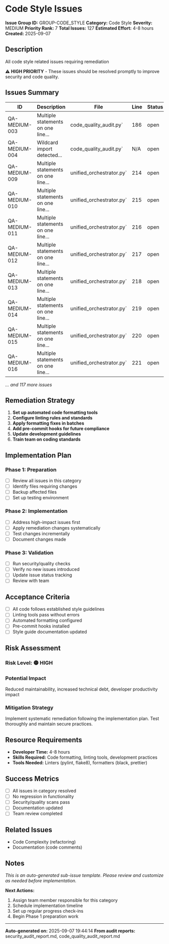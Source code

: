 # Code Style Issues

**Issue Group ID:** GROUP-CODE_STYLE
**Category:** Code Style
**Severity:** MEDIUM
**Priority Rank:** 7
**Total Issues:** 127
**Estimated Effort:** 4-8 hours
**Created:** 2025-09-07

## Description

All code style related issues requiring remediation

⚠️ **HIGH PRIORITY** - These issues should be resolved promptly to improve security and code quality.

## Issues Summary

| ID | Description | File | Line | Status |
|-----|-------------|------|------|--------|
| QA-MEDIUM-003 | Multiple statements on one line... | code_quality_audit.py` | 186 | open |
| QA-MEDIUM-004 | Wildcard import detected... | code_quality_audit.py` | N/A | open |
| QA-MEDIUM-009 | Multiple statements on one line... | unified_orchestrator.py` | 214 | open |
| QA-MEDIUM-010 | Multiple statements on one line... | unified_orchestrator.py` | 215 | open |
| QA-MEDIUM-011 | Multiple statements on one line... | unified_orchestrator.py` | 216 | open |
| QA-MEDIUM-012 | Multiple statements on one line... | unified_orchestrator.py` | 217 | open |
| QA-MEDIUM-013 | Multiple statements on one line... | unified_orchestrator.py` | 218 | open |
| QA-MEDIUM-014 | Multiple statements on one line... | unified_orchestrator.py` | 219 | open |
| QA-MEDIUM-015 | Multiple statements on one line... | unified_orchestrator.py` | 220 | open |
| QA-MEDIUM-016 | Multiple statements on one line... | unified_orchestrator.py` | 221 | open |

*... and 117 more issues*


## Remediation Strategy

1. **Set up automated code formatting tools**
2. **Configure linting rules and standards**
3. **Apply formatting fixes in batches**
4. **Add pre-commit hooks for future compliance**
5. **Update development guidelines**
6. **Train team on coding standards**

## Implementation Plan

### Phase 1: Preparation
- [ ] Review all issues in this category
- [ ] Identify files requiring changes
- [ ] Backup affected files
- [ ] Set up testing environment

### Phase 2: Implementation
- [ ] Address high-impact issues first
- [ ] Apply remediation changes systematically
- [ ] Test changes incrementally
- [ ] Document changes made

### Phase 3: Validation
- [ ] Run security/quality checks
- [ ] Verify no new issues introduced
- [ ] Update issue status tracking
- [ ] Review with team

## Acceptance Criteria

- [ ] All code follows established style guidelines
- [ ] Linting tools pass without errors
- [ ] Automated formatting configured
- [ ] Pre-commit hooks installed
- [ ] Style guide documentation updated

## Risk Assessment

### Risk Level: 🟡 HIGH

### Potential Impact
Reduced maintainability, increased technical debt, developer productivity impact

### Mitigation Strategy
Implement systematic remediation following the implementation plan. Test thoroughly and maintain secure practices.

## Resource Requirements

- **Developer Time:** 4-8 hours
- **Skills Required:** Code formatting, linting tools, development practices
- **Tools Needed:** Linters (pylint, flake8), formatters (black, prettier)

## Success Metrics

- [ ] All issues in category resolved
- [ ] No regression in functionality
- [ ] Security/quality scans pass
- [ ] Documentation updated
- [ ] Team review completed

## Related Issues

- Code Complexity (refactoring)
- Documentation (code comments)

## Notes

*This is an auto-generated sub-issue template. Please review and customize as needed before implementation.*

**Next Actions:**
1. Assign team member responsible for this category
2. Schedule implementation timeline
3. Set up regular progress check-ins
4. Begin Phase 1 preparation work

---

**Auto-generated on:** 2025-09-07 19:44:14
**From audit reports:** security_audit_report.md, code_quality_audit_report.md
